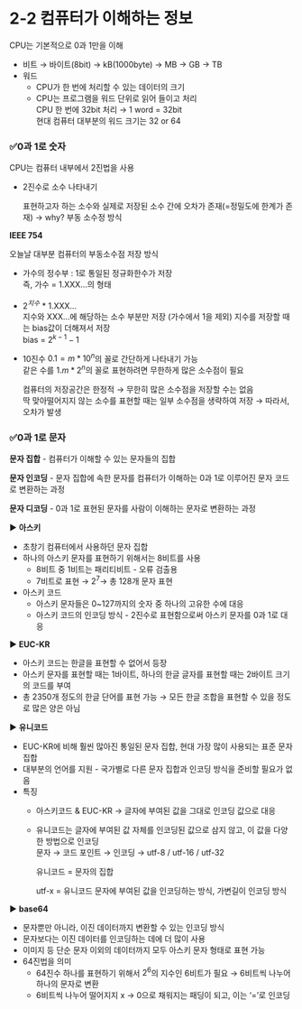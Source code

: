 # 2-2 컴퓨터가 이해하는 정보
CPU는 기본적으로 0과 1만을 이해 
- 비트 → 바이트(8bit) → kB(1000byte) → MB → GB → TB
- 워드
    - CPU가 한 번에 처리할 수 있는 데이터의 크기
    - CPU는 프로그램을 워드 단위로 읽어 들이고 처리</br>
      CPU 한 번에 32bit 처리 → 1 word = 32bit</br>
      현대 컴퓨터 대부분의 워드 크기는 32 or 64

### ✅0과 1로 숫자
CPU는 컴퓨터 내부에서 2진법을 사용 

- 2진수로 소수 나타내기
  
  표현하고자 하는 소수와 실제로 저장된 소수 간에 오차가 존재(=정밀도에 한계가 존재) → why? 부동 소수정 방식

**IEEE 754**

오늘날 대부분 컴퓨터의 부동소수점 저장 방식
- 가수의 정수부 : 1로 통일된 정규화한수가 저장</br>
    즉, 가수 = 1.XXX…의 형태
- $2^{지수}$ * 1.XXX… </br>
    지수와 XXX…에 해당하는 소수 부분만 저장 (가수에서 1을 제외) 
    지수를 저장할 때는 bias값이 더해져서 저장</br>
    bias = $2^{k-1} -1$

- 10진수 $0.1 = m * 10^n$의 꼴로 간단하게 나타내기 가능</br>
같은 수를 $1.m * 2^n$의 꼴로 표현하려면 무한하게 많은 소수점이 필요

  컴퓨터의 저장공간은 한정적 → 무한히 많은 소수점을 저장할 수는 없음</br>
  딱 맞아떨어지지 않는 소수를 표현할 때는 일부 소수점을 생략하여 저장 → 따라서, 오차가 발생

### ✅0과 1로 문자
**문자 집합** - 컴퓨터가 이해할 수 있는 문자들의 집합

**문자 인코딩** - 문자 집합에 속한 문자를 컴퓨터가 이해하는 0과 1로 이루어진 문자 코드로 변환하는 과정

**문자 디코딩** - 0과 1로 표현된 문자를 사람이 이해하는 문자로 변환하는 과정

▶️ **아스키**
- 초창기 컴퓨터에서 사용하던 문자 집합
- 하나의 아스키 문자를 표현하기 위해서는 8비트를 사용
  - 8비트 중 1비트는 패리티비트 - 오류 검출용
  - 7비트로 표현 → $2^7$→ 총 128개 문자 표현
- 아스키 코드
  - 아스키 문자들은 0~127까지의 숫자 중 하나의 고유한 수에 대응
  - 아스키 코드의 인코딩 방식 - 2진수로 표현함으로써 아스키 문자를 0과 1로 대응

▶️ **EUC-KR**
- 아스키 코드는 한글을 표현할 수 없어서 등장
- 아스키 문자를 표현할 때는 1바이트, 하나의 한글 글자를 표현할 때는 2바이트 크기의 코드를 부여
- 총 2350개 정도의 한글 단어를 표현 가능 → 모든 한글 조합을 표현할 수 있을 정도로 많은 양은 아님

▶️ **유니코드**
- EUC-KR에 비해 훨씬 많아진 통일된 문자 집합, 현대 가장 많이 사용되는 표준 문자 집합
- 대부분의 언어를 지원 - 국가별로 다른 문자 집합과 인코딩 방식을 준비할 필요가 없음
- 특징
    - 아스키코드 & EUC-KR → 글자에 부여된 값을 그대로 인코딩 값으로 대응
    - 유니코드는 글자에 부여된 값 자체를 인코딩된 값으로 삼지 않고, 이 값을 다양한 방법으로 인코딩</br>
        문자 → 코드 포인트 → 인코딩 → utf-8 / utf-16 / utf-32
    
      유니코드 = 문자의 집합

      utf-x = 유니코드 문자에 부여된 값을 인코딩하는 방식, 가변길이 인코딩 방식

▶️ **base64**
- 문자뿐만 아니라, 이진 데이터까지 변환할 수 있는 인코딩 방식
- 문자보다는 이진 데이터를 인코딩하는 데에 더 많이 사용
- 이미지 등 단순 문자 이외의 데이터까지 모두 아스키 문자 형태로 표현 가능
- 64진법을 의미
    - 64진수 하나를 표현하기 위해서 $2^6$의 지수인 6비트가 필요 → 6비트씩 나누어 하나의 문자로 변환
    - 6비트씩 나누어 떨어지지 x → 0으로 채워지는 패딩이 되고, 이는 ‘=’로 인코딩
